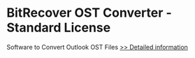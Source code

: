 # BitRecover OST Converter - Standard License
Software to Convert Outlook OST Files
[>> Detailed information](https://secure.shareit.com/shareit/product.html?productid=300943276&affiliateid=200057808)